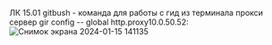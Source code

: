ЛК 15.01
gitbush - команда для работы с гид из терминала 
прокси сервер gir config -- global http.proxy10.0.50.52:
![Снимок экрана 2024-01-15 141135](https://github.com/Dedok35/semestr6/assets/113089428/14833554-6a76-4f12-b01e-2840a5f5d0a5)
